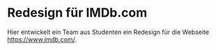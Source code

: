 # Redesign für IMDb.com
Hier entwickelt ein Team aus Studenten ein Redesign für die Webseite https://www.imdb.com/.